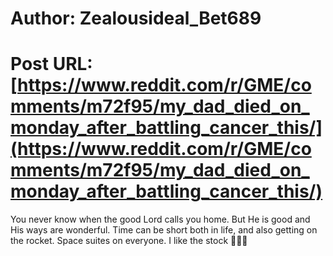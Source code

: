 # Author: Zealousideal_Bet689
# Post URL: [https://www.reddit.com/r/GME/comments/m72f95/my_dad_died_on_monday_after_battling_cancer_this/](https://www.reddit.com/r/GME/comments/m72f95/my_dad_died_on_monday_after_battling_cancer_this/)


You never know when the good Lord calls you home.  But He is good and His ways are wonderful.  Time can be short both in life, and also getting on the rocket.  Space suites on everyone.  I like the stock 🚀🚀🚀
